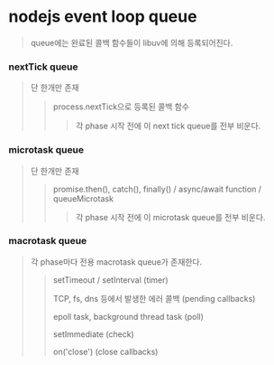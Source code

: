 # nodejs event loop queue

> queue에는 완료된 콜백 함수들이 libuv에 의해 등록되어진다.

### nextTick queue

> 단 한개만 존재
>
> > process.nextTick으로 등록된 콜백 함수
> >
> > > 각 phase 시작 전에 이 next tick queue를 전부 비운다.

### microtask queue

> 단 한개만 존재
>
> > promise.then(), catch(), finally() / async/await function / queueMicrotask
> >
> > > 각 phase 시작 전에 이 microtask queue를 전부 비운다.

### macrotask queue

> 각 phase마다 전용 macrotask queue가 존재한다.
>
> > setTimeout / setInterval (timer)
> >
> > TCP, fs, dns 등에서 발생한 에러 콜백 (pending callbacks)
> >
> > epoll task, background thread task (poll)
> >
> > setImmediate (check)
> >
> > on('close') (close callbacks)
